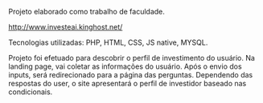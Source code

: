 Projeto elaborado como trabalho de faculdade.

http://www.investeai.kinghost.net/

Tecnologias utilizadas: PHP, HTML, CSS, JS native, MYSQL.

Projeto foi efetuado para descobrir o perfil de investimento do usuário. Na landing page, vai coletar as informações do usuário.
Após o envio dos inputs, será redirecionado para a página das perguntas. 
Dependendo das respostas do user, o site apresentará o perfil de investidor baseado nas condicionais.
